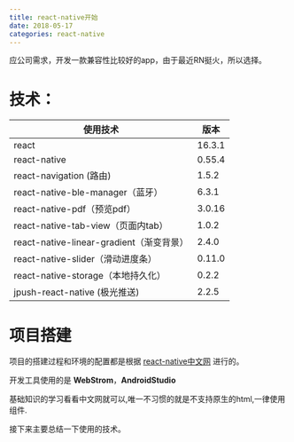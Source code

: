 ```yaml
---
title: react-native开始
date: 2018-05-17
categories: react-native
---
```


应公司需求，开发一款兼容性比较好的app，由于最近RN挺火，所以选择。

# 技术：

| 使用技术                               | 版本     |
| ---------------------------------- | ------ |
| react                              | 16.3.1 |
| react-native                       | 0.55.4 |
| react-navigation (路由)              | 1.5.2  |
| react-native-ble-manager（蓝牙）       | 6.3.1  |
| react-native-pdf（预览pdf）            | 3.0.16 |
| react-native-tab-view（页面内tab）      | 1.0.2  |
| react-native-linear-gradient（渐变背景） | 2.4.0  |
| react-native-slider（滑动进度条）         | 0.11.0 |
| react-native-storage（本地持久化）        | 0.2.2  |
| jpush-react-native (极光推送)          | 2.2.5  |
# 项目搭建

项目的搭建过程和环境的配置都是根据 [react-native中文网](https://reactnative.cn/docs/0.51/getting-started.html#content) 进行的。

开发工具使用的是 **WebStrom**，**AndroidStudio**

基础知识的学习看看中文网就可以,唯一不习惯的就是不支持原生的html,一律使用组件.

接下来主要总结一下使用的技术。